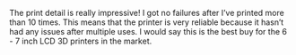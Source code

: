 The print detail is really impressive! I got no failures after I’ve printed more than 10 times. This means that the printer is very reliable because it hasn’t had any issues after multiple uses. I would say this is the best buy for the 6 - 7 inch LCD 3D printers in the market.
